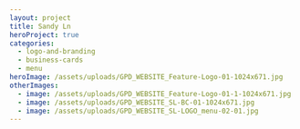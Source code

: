 ```yaml
---
layout: project
title: Sandy Ln
heroProject: true
categories:
  - logo-and-branding
  - business-cards
  - menu
heroImage: /assets/uploads/GPD_WEBSITE_Feature-Logo-01-1024x671.jpg
otherImages:
  - image: /assets/uploads/GPD_WEBSITE_Feature-Logo-01-1-1024x671.jpg
  - image: /assets/uploads/GPD_WEBSITE_SL-BC-01-1024x671.jpg
  - image: /assets/uploads/GPD_WEBSITE_SL-LOGO_menu-02-01.jpg
---
```

